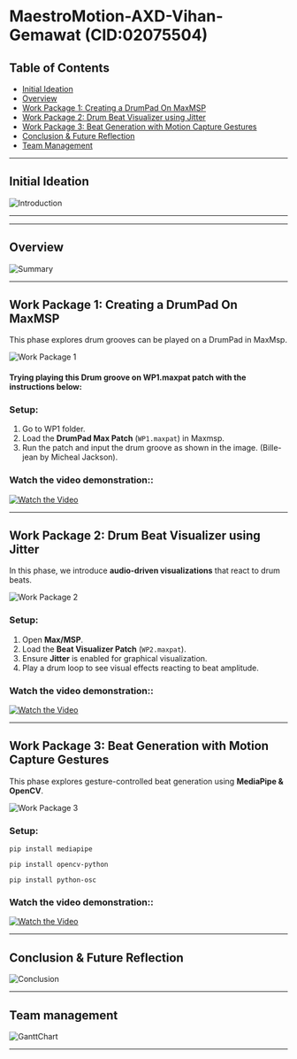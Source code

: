 # MaestroMotion-AXD-Vihan-Gemawat (CID:02075504)

## Table of Contents
- [Initial Ideation](#Introduction)
- [Overview](#overview)
- [Work Package 1: Creating a DrumPad On MaxMSP](#work-package-1-creating-a-drumpad-on-maxmsp)
- [Work Package 2: Drum Beat Visualizer using Jitter](#work-package-2-drum-beat-visualizer-using-jitter)
- [Work Package 3: Beat Generation with Motion Capture Gestures](#work-package-3-beat-generation-with-motion-capture-gestures)
- [Conclusion & Future Reflection](#conclusion--future-reflection)
- [Team Management](#team-management)


---

## Initial Ideation
![Introduction](images/Intro.png)

---


---

## Overview
![Summary](images/Summary.png)

---


## Work Package 1: Creating a DrumPad On MaxMSP
This phase explores drum grooves can be played on a DrumPad in MaxMsp.

![Work Package 1](images/WP1.png)
#### **Trying playing this Drum groove on WP1.maxpat patch with the instructions below:**


### **Setup:**
1. Go to WP1 folder.
2. Load the **DrumPad Max Patch** (`WP1.maxpat`) in Maxmsp.
3. Run the patch and input the drum groove as shown in the image. (Bille-jean by Micheal Jackson).

### **Watch the video demonstration::**

[![Watch the Video](https://img.youtube.com/vi/I6NFUdLJbnA/0.jpg)](https://youtu.be/I6NFUdLJbnA)

---

## Work Package 2: Drum Beat Visualizer using Jitter
In this phase, we introduce **audio-driven visualizations** that react to drum beats.

![Work Package 2](images/WP2.png)

### **Setup:**
1. Open **Max/MSP**.
2. Load the **Beat Visualizer Patch** (`WP2.maxpat`).
3. Ensure **Jitter** is enabled for graphical visualization.
4. Play a drum loop to see visual effects reacting to beat amplitude.

### **Watch the video demonstration::**

[![Watch the Video](https://img.youtube.com/vi/Aua2g5rv_I8/0.jpg)](https://youtu.be/Aua2g5rv_I8)



---

## Work Package 3: Beat Generation with Motion Capture Gestures
This phase explores gesture-controlled beat generation using **MediaPipe & OpenCV**.

![Work Package 3](images/WP3.png)

### **Setup:**

```
pip install mediapipe
```
```
pip install opencv-python
```
```
pip install python-osc
```

### **Watch the video demonstration::**

[![Watch the Video](https://img.youtube.com/vi/7CM9-ZBzIME/0.jpg)](https://youtu.be/7CM9-ZBzIME)

---

## Conclusion & Future Reflection

![Conclusion](images/Conclusion.png)

---

## Team management

![GanttChart](images/GanttChart.png)

---

